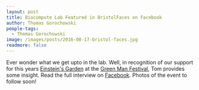 ```yaml
---
layout: post
title: Biocompute Lab Featured in BristolFaces on Facebook
author: Thomas Gorochowski
people-tags: 
  - Thomas Gorochowski
image: /images/posts/2016-08-17-bristol-faces.jpg
readmore: false
---
```

Ever wonder what we get upto in the lab. Well, in recognition of our support for this years <a href="http://einsteinsgarden.net/einsteins-garden-presents-2016/">Einstein's Garden</a> at the <a href="http://www.greenman.net">Green Man Festival</a>, Tom provides some insight. Read the full interview on <a href="https://business.facebook.com/bristoluniversity/photos/a.1068566296487152.1073741871.120971044580020/1271693989507714/?type=3&theater">Facebook</a>. Photos of the event to follow soon!
